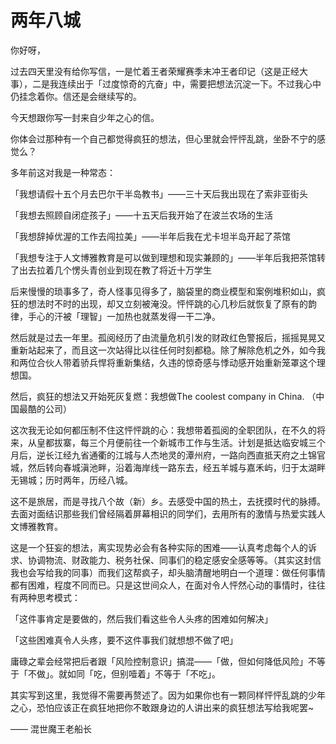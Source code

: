 # 两年八城

你好呀，

过去四天里没有给你写信，一是忙着王者荣耀赛季末冲王者印记（这是正经大事），二是我连续出于「过度惊奇的亢奋」中，需要把想法沉淀一下。不过我心中仍挂念着你。信还是会继续写的。

今天想跟你写一封来自少年之心的信。

你体会过那种有一个自己都觉得疯狂的想法，但心里就会怦怦乱跳，坐卧不宁的感觉么？

多年前这对我是一种常态：

「我想请假十五个月去巴尔干半岛教书」——三十天后我出现在了索非亚街头

「我想去照顾自闭症孩子」——十五天后我开始了在波兰农场的生活

「我想辞掉优渥的工作去闯拉美」——半年后我在尤卡坦半岛开起了茶馆

「我想专注于人文博雅教育是可以做到理想和现实兼顾的」——半年后我把茶馆转了出去拉着几个愣头青创业到现在教了将近十万学生

后来慢慢的琐事多了，奇人怪事见得多了，脑袋里的商业模型和案例堆积如山，疯狂的想法时不时的出现，却又立刻被淹没。怦怦跳的心几秒后就恢复了原有的韵律，手心的汗被「理智」一加热也就蒸发得一干二净。

然后就是过去一年里。孤阅经历了由流量危机引发的财政红色警报后，摇摇晃晃又重新站起来了，而且这一次站得比以往任何时刻都稳。除了解除危机之外，如今我和两位合伙人带着骄兵悍将重新集结，久违的惊奇感与悸动感开始重新笼罩这个理想国。

然后，疯狂的想法又开始死灰复燃：我想做The coolest company in China. （中国最酷的公司）

这次我无论如何都压制不住这怦怦跳的心：我想带着孤阅的全职团队，在不久的将来，从皇都拔寨，每三个月便前往一个新城市工作与生活。计划是抵达临安城三个月后，逆长江经九省通衢的江城与人杰地灵的潭州府，一路向西直抵天府之土锦官城，然后转向春城滇池畔，沿着海岸线一路东去，经五羊城与嘉禾屿，归于太湖畔无锡城；历时两年，历经八城。

这不是旅居，而是寻找八个故（新）乡。去感受中国的热土，去抚摸时代的脉搏。去面对面结识那些我们曾经隔着屏幕相识的同学们，去用所有的激情与热爱实践人文博雅教育。

这是一个狂妄的想法，离实现势必会有各种实际的困难——认真考虑每个人的诉求、协调物流、财政能力、税务社保、同事们的稳定感安全感等等。（其实这封信我也会写给我的同事）而我们这帮疯子，却头脑清醒地明白一个道理：做任何事情都有困难，程度不同而已。只是这世间众人，在面对令人怦然心动的事情时，往往有两种思考模式：

「这件事肯定是要做的，然后我们看这些令人头疼的困难如何解决」

「这些困难真令人头疼，要不这件事我们就想想不做了吧」

庸碌之辈会经常把后者跟「风险控制意识」搞混——「做，但如何降低风险」不等于「不做」。就如同「吃，但别噎着」不等于「不吃」。

其实写到这里，我觉得不需要再赘述了。因为如果你也有一颗同样怦怦乱跳的少年之心，恐怕应该正在疯狂地把你不敢跟身边的人讲出来的疯狂想法写给我呢罢~

—— 混世魔王老船长